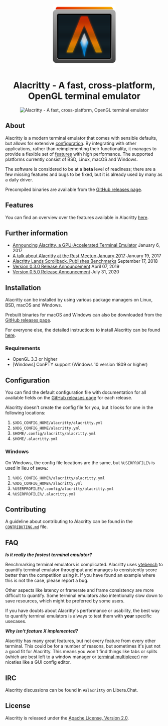 <p align="center">
    <img width="200" alt="Alacritty Logo" src="https://raw.githubusercontent.com/alacritty/alacritty/master/extra/logo/compat/alacritty-term%2Bscanlines.png">
</p>

<h1 align="center">Alacritty - A fast, cross-platform, OpenGL terminal emulator</h1>

<p align="center">
  <img width="600"
       alt="Alacritty - A fast, cross-platform, OpenGL terminal emulator"
       src="https://user-images.githubusercontent.com/8886672/103264352-5ab0d500-49a2-11eb-8961-02f7da66c855.png">
</p>

## About

Alacritty is a modern terminal emulator that comes with sensible defaults, but
allows for extensive [configuration](#configuration). By integrating with other
applications, rather than reimplementing their functionality, it manages to
provide a flexible set of [features](./docs/features.md) with high performance.
The supported platforms currently consist of BSD, Linux, macOS and Windows.

The software is considered to be at a **beta** level of readiness; there are
a few missing features and bugs to be fixed, but it is already used by many as
a daily driver.

Precompiled binaries are available from the [GitHub releases page](https://github.com/alacritty/alacritty/releases).

## Features

You can find an overview over the features available in Alacritty [here](./docs/features.md).

## Further information

- [Announcing Alacritty, a GPU-Accelerated Terminal Emulator](https://jwilm.io/blog/announcing-alacritty/) January 6, 2017
- [A talk about Alacritty at the Rust Meetup January 2017](https://www.youtube.com/watch?v=qHOdYO3WUTk) January 19, 2017
- [Alacritty Lands Scrollback, Publishes Benchmarks](https://jwilm.io/blog/alacritty-lands-scrollback/) September 17, 2018
- [Version 0.3.0 Release Announcement](https://blog.christianduerr.com/alacritty_030_announcement) April 07, 2019
- [Version 0.5.0 Release Announcement](https://blog.christianduerr.com/alacritty_0_5_0_announcement) July 31, 2020

## Installation

Alacritty can be installed by using various package managers on Linux, BSD,
macOS and Windows.

Prebuilt binaries for macOS and Windows can also be downloaded from the
[GitHub releases page](https://github.com/alacritty/alacritty/releases).

For everyone else, the detailed instructions to install Alacritty can be found
[here](INSTALL.md).

### Requirements

- OpenGL 3.3 or higher
- [Windows] ConPTY support (Windows 10 version 1809 or higher)

## Configuration

You can find the default configuration file with documentation for all available
fields on the [GitHub releases page](https://github.com/alacritty/alacritty/releases) for each release.

Alacritty doesn't create the config file for you, but it looks for one in the
following locations:

1. `$XDG_CONFIG_HOME/alacritty/alacritty.yml`
2. `$XDG_CONFIG_HOME/alacritty.yml`
3. `$HOME/.config/alacritty/alacritty.yml`
4. `$HOME/.alacritty.yml`

### Windows

On Windows, the config file locations are the same, but `%USERPROFILE%` is used in lieu of `$HOME`:

1. `%XDG_CONFIG_HOME%/alacritty/alacritty.yml`
2. `%XDG_CONFIG_HOME%/alacritty.yml`
3. `%USERPROFILE%/.config/alacritty/alacritty.yml`
4. `%USERPROFILE%/.alacritty.yml`

## Contributing

A guideline about contributing to Alacritty can be found in the
[`CONTRIBUTING.md`](CONTRIBUTING.md) file.

## FAQ

**_Is it really the fastest terminal emulator?_**

Benchmarking terminal emulators is complicated. Alacritty uses
[vtebench](https://github.com/alacritty/vtebench) to quantify terminal emulator
throughput and manages to consistently score better than the competition using
it. If you have found an example where this is not the case, please report a
bug.

Other aspects like latency or framerate and frame consistency are more difficult
to quantify. Some terminal emulators also intentionally slow down to save
resources, which might be preferred by some users.

If you have doubts about Alacritty's performance or usability, the best way to
quantify terminal emulators is always to test them with **your** specific
usecases.

**_Why isn't feature X implemented?_**

Alacritty has many great features, but not every feature from every other
terminal. This could be for a number of reasons, but sometimes it's just not a
good fit for Alacritty. This means you won't find things like tabs or splits
(which are best left to a window manager or [terminal multiplexer][tmux]) nor
niceties like a GUI config editor.

## IRC

Alacritty discussions can be found in `#alacritty` on Libera.Chat.

## License

Alacritty is released under the [Apache License, Version 2.0].

[Apache License, Version 2.0]: https://github.com/alacritty/alacritty/blob/master/LICENSE-APACHE
[tmux]: https://github.com/tmux/tmux
